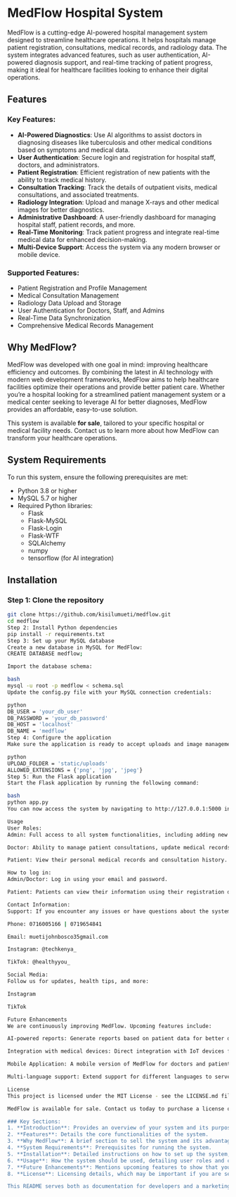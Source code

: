 # MedFlow Hospital System

MedFlow is a cutting-edge AI-powered hospital management system designed to streamline healthcare operations. It helps hospitals manage patient registration, consultations, medical records, and radiology data. The system integrates advanced features, such as user authentication, AI-powered diagnosis support, and real-time tracking of patient progress, making it ideal for healthcare facilities looking to enhance their digital operations.

## Features

### Key Features:
- **AI-Powered Diagnostics**: Use AI algorithms to assist doctors in diagnosing diseases like tuberculosis and other medical conditions based on symptoms and medical data.
- **User Authentication**: Secure login and registration for hospital staff, doctors, and administrators.
- **Patient Registration**: Efficient registration of new patients with the ability to track medical history.
- **Consultation Tracking**: Track the details of outpatient visits, medical consultations, and associated treatments.
- **Radiology Integration**: Upload and manage X-rays and other medical images for better diagnostics.
- **Administrative Dashboard**: A user-friendly dashboard for managing hospital staff, patient records, and more.
- **Real-Time Monitoring**: Track patient progress and integrate real-time medical data for enhanced decision-making.
- **Multi-Device Support**: Access the system via any modern browser or mobile device.

### Supported Features:
- Patient Registration and Profile Management
- Medical Consultation Management
- Radiology Data Upload and Storage
- User Authentication for Doctors, Staff, and Admins
- Real-Time Data Synchronization
- Comprehensive Medical Records Management

## Why MedFlow?

MedFlow was developed with one goal in mind: improving healthcare efficiency and outcomes. By combining the latest in AI technology with modern web development frameworks, MedFlow aims to help healthcare facilities optimize their operations and provide better patient care. Whether you’re a hospital looking for a streamlined patient management system or a medical center seeking to leverage AI for better diagnoses, MedFlow provides an affordable, easy-to-use solution.

This system is available **for sale**, tailored to your specific hospital or medical facility needs. Contact us to learn more about how MedFlow can transform your healthcare operations.

## System Requirements

To run this system, ensure the following prerequisites are met:

- Python 3.8 or higher
- MySQL 5.7 or higher
- Required Python libraries:
  - Flask
  - Flask-MySQL
  - Flask-Login
  - Flask-WTF
  - SQLAlchemy
  - numpy
  - tensorflow (for AI integration)

## Installation

### Step 1: Clone the repository

```bash
git clone https://github.com/kisilumueti/medflow.git
cd medflow
Step 2: Install Python dependencies
pip install -r requirements.txt
Step 3: Set up your MySQL database
Create a new database in MySQL for MedFlow:
CREATE DATABASE medflow;

Import the database schema:

bash
mysql -u root -p medflow < schema.sql
Update the config.py file with your MySQL connection credentials:

python
DB_USER = 'your_db_user'
DB_PASSWORD = 'your_db_password'
DB_HOST = 'localhost'
DB_NAME = 'medflow'
Step 4: Configure the application
Make sure the application is ready to accept uploads and image management by adjusting the configuration values in config.py.

python
UPLOAD_FOLDER = 'static/uploads'
ALLOWED_EXTENSIONS = {'png', 'jpg', 'jpeg'}
Step 5: Run the Flask application
Start the Flask application by running the following command:

bash
python app.py
You can now access the system by navigating to http://127.0.0.1:5000 in your browser.

Usage
User Roles:
Admin: Full access to all system functionalities, including adding new users and viewing all records.

Doctor: Ability to manage patient consultations, update medical records, and track patient progress.

Patient: View their personal medical records and consultation history.

How to log in:
Admin/Doctor: Log in using your email and password.

Patient: Patients can view their information using their registration details.

Contact Information:
Support: If you encounter any issues or have questions about the system, feel free to contact us.

Phone: 0716005166 | 0719654841

Email: muetijohnbosco35gmail.com

Instagram: @techkenya_

TikTok: @healthyyou_

Social Media:
Follow us for updates, health tips, and more:

Instagram

TikTok

Future Enhancements
We are continuously improving MedFlow. Upcoming features include:

AI-powered reports: Generate reports based on patient data for better decision-making.

Integration with medical devices: Direct integration with IoT devices for real-time patient data monitoring.

Mobile Application: A mobile version of MedFlow for doctors and patients to access data on the go.

Multi-language support: Extend support for different languages to serve a global audience.

License
This project is licensed under the MIT License - see the LICENSE.md file for details.

MedFlow is available for sale. Contact us today to purchase a license or request a customized version of MedFlow tailored to your healthcare facility's needs. We can also assist with integration, support, and future upgrades.

### Key Sections:
1. **Introduction**: Provides an overview of your system and its purpose.
2. **Features**: Details the core functionalities of the system.
3. **Why MedFlow**: A brief section to sell the system and its advantages to potential customers.
4. **System Requirements**: Prerequisites for running the system.
5. **Installation**: Detailed instructions on how to set up the system, including database and application setup.
6. **Usage**: How the system should be used, detailing user roles and contact information.
7. **Future Enhancements**: Mentions upcoming features to show that your product will evolve.
8. **License**: Licensing details, which may be important if you are selling the system.

This README serves both as documentation for developers and a marketing tool to showcase the value of your MedFlow system to potential buyers.
